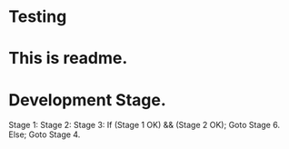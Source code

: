 Testing
=======
This is readme.
=======
Development Stage.
=======
Stage 1:
Stage 2:
Stage 3: If (Stage 1 OK) && (Stage 2 OK); Goto Stage 6.
	 Else; Goto Stage 4.

